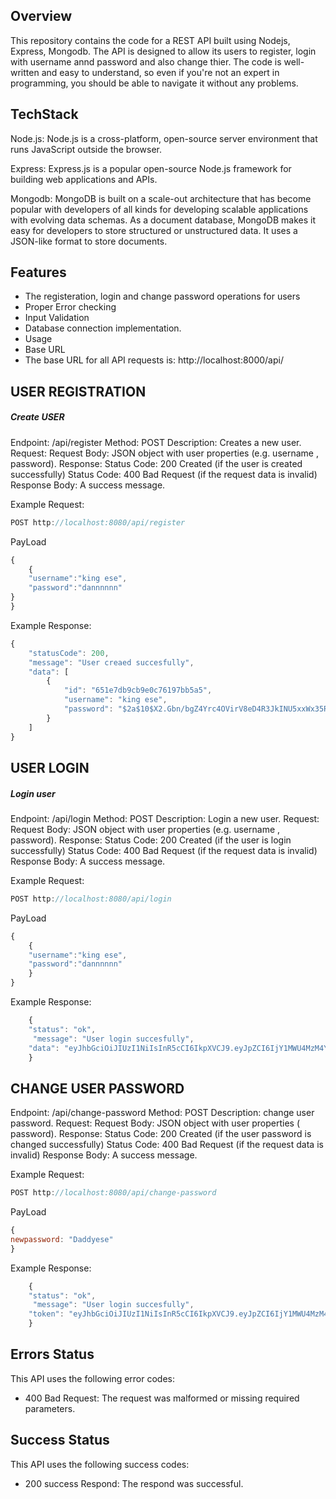 ## Overview
This repository contains the code for a REST API built using Nodejs, Express, Mongodb. The API is designed to allow its users to register, login with username annd password and also change thier. The code is well-written and easy to understand, so even if you're not an expert in programming, you should be able to navigate it without any problems.

## TechStack
Node.js: Node.js is a cross-platform, open-source server environment that runs JavaScript outside the browser.

Express: Express.js is a popular open-source Node.js framework for building web applications and APIs.

Mongodb: MongoDB is built on a scale-out architecture that has become popular with developers of all kinds for developing scalable applications with evolving data schemas. As a document database, MongoDB makes it easy for developers to store structured or unstructured data. It uses a JSON-like format to store documents.


## Features

- The registeration, login and change password operations  for users
- Proper Error checking
- Input Validation
- Database connection implementation.
- Usage
- Base URL
- The base URL for all API requests is: http://localhost:8000/api/


## USER REGISTRATION

##### Create USER
   Endpoint: /api/register
   Method: POST
   Description: Creates a new user.
   Request:
   Request Body: JSON object with user properties (e.g. username , password).
   Response:
   Status Code: 200 Created (if the user is created successfully)
   Status Code: 400 Bad Request (if the request data is invalid)
   Response Body: A success message.

   Example Request:

```javascript
POST http://localhost:8080/api/register
```
PayLoad

```javascript
{
    {
    "username":"king ese",
    "password":"dannnnnn" 
}
}
```

Example Response:

```javascript
{
    "statusCode": 200,
    "message": "User creaed succesfully",
    "data": [
        {
            "id": "651e7db9cb9e0c76197bb5a5",
            "username": "king ese",
            "password": "$2a$10$X2.Gbn/bgZ4Yrc4OVirV8eD4R3JkINU5xxWx35R4ndcEAs6qdMiBi",
        }
    ]
}
```


## USER LOGIN

##### Login user
   Endpoint: /api/login
   Method: POST
   Description: Login a new user.
   Request:
   Request Body: JSON object with user properties (e.g. username , password).
   Response:
   Status Code: 200 Created (if the user is login successfully)
   Status Code: 400 Bad Request (if the request data is invalid)
   Response Body: A success message.

   Example Request:

```javascript
POST http://localhost:8080/api/login
```
PayLoad

```javascript
{
    {
    "username":"king ese",
    "password":"dannnnnn" 
    }
}
```

Example Response:

```javascript
    {
    "status": "ok",
     "message": "User login succesfully",
    "data": "eyJhbGciOiJIUzI1NiIsInR5cCI6IkpXVCJ9.eyJpZCI6IjY1MWU4MzM4Y2I5ZTBjNzYxOTdiYjVhNyIsInVzZXJuYW1lIjoia2luZyBFc2UiLCJpYXQiOjE2OTY0OTkwODB9.7PfeSk8p_RPKmnk8Io8lioIrXPIsPTdxLeUp0xMVaT4"
    }

```


## CHANGE USER PASSWORD

   Endpoint: /api/change-password
   Method: POST
   Description: change user password.
   Request:
   Request Body: JSON object with user properties ( password).
   Response:
   Status Code: 200 Created (if the user password is changed successfully)
   Status Code: 400 Bad Request (if the request data is invalid)
   Response Body: A success message.

   Example Request:

```javascript
POST http://localhost:8080/api/change-password
```
PayLoad

```javascript
{
newpassword: "Daddyese"
}
```

Example Response:

```javascript
    {
    "status": "ok",
     "message": "User login succesfully",
    "token": "eyJhbGciOiJIUzI1NiIsInR5cCI6IkpXVCJ9.eyJpZCI6IjY1MWU4MzM4Y2I5ZTBjNzYxOTdiYjVhNyIsInVzZXJuYW1lIjoia2luZyBFc2UiLCJpYXQiOjE2OTY0OTkwODB9.7PfeSk8p_RPKmnk8Io8lioIrXPIsPTdxLeUp0xMVaT4"
    }

```

## Errors Status

This API uses the following error codes:

- 400 Bad Request: The request was malformed or missing required parameters.

## Success Status

This API uses the following success codes:

- 200 success Respond: The respond was successful.



